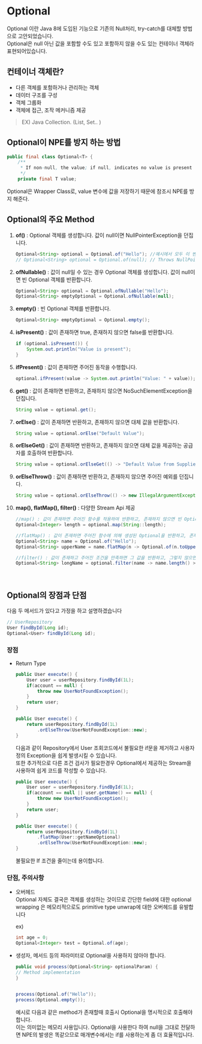 # Optional

Optional 이란 Java 8에 도입된 기능으로 기존의 Null처리, try-catch를 대체할 방법으로 고안되었습니다. <br>
Optional은 null 아닌 값을 포함할 수도 있고 포함하지 않을 수도 있는 컨테이너 객체라 표현되어있습니다. <br>


## 컨테이너 객체란?
- 다른 객체를 포함하거나 관리하는 객체
- 데이터 구조를 구성 
- 객체 그룹화
- 객체에 접근, 조작 메커니즘 제공

> EX) Java Collection. (List, Set.. )

## Optional이 NPE를 방지 하는 방법
```java
public final class Optional<T> {
    /**
     * If non-null, the value; if null, indicates no value is present
     */
    private final T value;
```

Optional은 Wrapper Class로, value 변수에 값을 저장하기 때문에 참조시 NPE를 방지 해준다.

## Optional의 주요 Method

1. **of()** : 
Optional 객체를 생성합니다. 값이 null이면 NullPointerException을 던집니다.

    ```java
    Optional<String> optional = Optional.of("Hello"); //예시에서 모두 이 변수를 사용합니다.
    // Optional<String> optional = Optional.of(null); // Throws NullPointerException
    ```
2. **ofNullable()** : 
값이 null일 수 있는 경우 Optional 객체를 생성합니다. 값이 null이면 빈 Optional 객체를 반환합니다.
    ```java
    Optional<String> optional = Optional.ofNullable("Hello");
    Optional<String> emptyOptional = Optional.ofNullable(null);
    ```

3. **empty()** :
빈 Optional 객체를 반환합니다.
    ```java
    Optional<String> emptyOptional = Optional.empty();
    ```

4. **isPresent()** :
값이 존재하면 true, 존재하지 않으면 false를 반환합니다.
    ```java
    if (optional.isPresent()) {
        System.out.println("Value is present");
    }
    ```

5. **ifPresent()** :
값이 존재하면 주어진 동작을 수행합니다.
    ```java
    optional.ifPresent(value -> System.out.println("Value: " + value));
    ```

6. **get()** : 
값이 존재하면 반환하고, 존재하지 않으면 NoSuchElementException을 던집니다.
    ```java
    String value = optional.get();
    ```

7. **orElse()** : 
값이 존재하면 반환하고, 존재하지 않으면 대체 값을 반환합니다.
    ```java
    String value = optional.orElse("Default Value");
    ```

8. **orElseGet()** : 
값이 존재하면 반환하고, 존재하지 않으면 대체 값을 제공하는 공급자를 호출하여 반환합니다.
    ```java
    String value = optional.orElseGet(() -> "Default Value from Supplier");
    ```

9. **orElseThrow()** : 
값이 존재하면 반환하고, 존재하지 않으면 주어진 예외를 던집니다.
    ```java
    String value = optional.orElseThrow(() -> new IllegalArgumentException("No value present"));
    ```

10. **map(), flatMap(), filter()** : 다양한 Stream Api 제공
    ```java
    //map() : 값이 존재하면 주어진 함수를 적용하여 반환하고, 존재하지 않으면 빈 Optional을 반환합니다.
    Optional<Integer> length = optional.map(String::length);

    //flatMap() : 값이 존재하면 주어진 함수에 의해 생성된 Optional을 반환하고, 존재하지 않으면 빈 Optional을 반환합니다.
    Optional<String> name = Optional.of("Hello");
    Optional<String> upperName = name.flatMap(n -> Optional.of(n.toUpperCase()));

    //filter() : 값이 존재하고 주어진 조건을 만족하면 그 값을 반환하고, 그렇지 않으면 빈 Optional을 반환합니다.
    Optional<String> longName = optional.filter(name -> name.length() > 5);
    ```

<br>

## Optional의 장점과 단점

다음 두 메서드가 있다고 가정을 하고 설명하겠습니다
```java
// UserRepository
User findById(Long id);
Optional<User> findById(Long id);
```

### 장점

- Return Type
    ```java
    public User execute() {
        User user = userRepository.findById(1L);
        if(account == null) {
            throw new UserNotFoundException();
        }
        return user;
    }

    public User execute() {
        return userRepository.findById(1L)
            .orElseThrow(UserNotFoundException::new);
    }
    ```

    다음과 같이 Repository에서 User 조회코드에서 불필요한 if문을 제거하고 사용자 정의 Exception을 쉽게 발생시킬 수 있습니다.
    <br>또한 추가적으로 다른 조건 검사가 필요한경우 Optional에서 제공하는 Stream을 사용하여 쉽게 코드를 작성할 수 있습니다.
        
    ```java
    public User execute() {
        User user = userRepository.findById(1L);
        if(account == null || user.getName() == null) {
            throw new UserNotFoundException();
        }
        return user;
    }

    public User execute() {
        return userRepository.findById(1L)
            .flatMap(User::getNameOptional)
            .orElseThrow(UserNotFoundException::new);
    }
    ```
    불필요한 If 조건을 줄이는데 용이합니다.


### 단점, 주의사항

- 오버헤드<br>
    Optional 자체도 결국은 객체를 생성하는 것이므로 간단한 field에 대한 optional wrapping 은 메모리적으로도 primitive type unwrap에 대한 오버헤드를 유발합니다

    ex)
    ```java
    int age = 0;
    Optional<Integer> test = Optional.of(age);
    ```

- 생성자, 메서드 등의 파라미터로 Optional을 사용하지 않아야 합니다.<br>
    ```java
    public void process(Optional<String> optionalParam) {
    // Method implementation
    }

    
    process(Optional.of("Hello"));
    process(Optional.empty());
    ```
        
    예시로 다음과 같은 method가 존재할때
    호출시 Optional을 명시적으로 호출해야합니다. <br>
    이는 의미없는 메모리 사용입니다. Optional을 사용한다 하여 null을 그대로 전달하면 NPE의 발생은 똑같으므로
    매개변수에서는 if를 사용하는게 좀 더 효율적입니다.